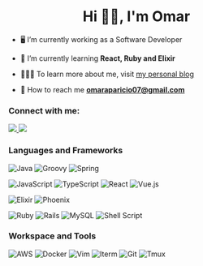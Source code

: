 <h1 align="center">Hi 👋🏼, I'm Omar</h1>

- 🖥️ I’m currently working as a Software Developer

- 📖 I’m currently learning **React, Ruby and Elixir**

- 👨🏻‍💻 To learn more about me, visit [my personal blog](https://omaraparicio07.github.io/)

- 📧 How to reach me **omaraparicio07@gmail.com**

<h3>Connect with me:</h3>

<a href="https://mx.linkedin.com/in/omaraparicio07" target="blank">
<img src="https://img.shields.io/badge/LinkedIn-0077B5?style=flat-square&logo=linkedin&logoColor=white" />  
</a>
<a href="https://twitter.com/omapqz">
    <img src="https://img.shields.io/badge/Twitter-1DA1F2?style=for-the-badge&logo=twitter&logoColor=white" />        
  </a>


### Languages and Frameworks

![Java](https://img.shields.io/badge/Java-%23ED8B00.svg?style=flat-square&logo=java&logoColor=white)
![Groovy](https://img.shields.io/badge/Groovy-4298B8.svg?style=flat-square&logo=Apache+Groovy&logoColor=white)
![Spring](https://img.shields.io/badge/Spring-%236DB33F.svg?style=flat-square&logo=spring&logoColor=white)

![JavaScript](https://img.shields.io/badge/Javascript-%23323330.svg?style=flat-square&logo=javascript&logoColor=%23F7DF1E)
![TypeScript](https://shields.io/badge/TypeScript-3178C6?logo=TypeScript&logoColor=FFF&style=flat-square)
![React](https://img.shields.io/badge/React-%2320232a.svg?style=flat-square&logo=react&logoColor=%2361DAFB)
![Vue.js](https://img.shields.io/badge/Vue.js-%2335495e.svg?style=flat-square&logo=vuedotjs&logoColor=%234FC08D)

![Elixir](https://img.shields.io/badge/Elixir-%234B275F.svg?style=flat-square&logo=elixir&logoColor=white)
![Phoenix](https://img.shields.io/badge/Phoenix-F05423?style=flat-square&logo=phoenix&logoColor=white)

![Ruby](https://img.shields.io/badge/Ruby-%23CC342D.svg?style=flat-square&logo=ruby&logoColor=white)
![Rails](https://img.shields.io/badge/Rails-%23CC0000.svg?style=flat-square&logo=ruby-on-rails&logoColor=white)
![MySQL](https://img.shields.io/badge/MySQL-%2300000f.svg?style=flat-square&logo=mysql&logoColor=white)
![Shell Script](https://img.shields.io/badge/Shell_Script-%23121011.svg?style=flat-square&logo=gnu-bash&logoColor=white)


### Workspace and Tools

![AWS](https://img.shields.io/badge/AWS-%23FF9900.svg?style=flat-square&logo=amazon-aws&logoColor=white)
![Docker](https://img.shields.io/badge/Docker-%230db7ed.svg?style=flat-square&logo=docker&logoColor=white)
![Vim](https://img.shields.io/badge/Vim-RED.svg?&style=for-the-badge&logo=vim&logoColor=white)
![Iterm](https://img.shields.io/badge/iTerm2-000000?style=for-the-badge&logo=iterm2&logoColor=white)
![Git](https://img.shields.io/badge/GIT-E44C30?style=for-the-badge&logo=git&logoColor=white)
![Tmux](https://img.shields.io/badge/tmux-1BB91F?style=for-the-badge&logo=tmux&logoColor=white)
 
 
